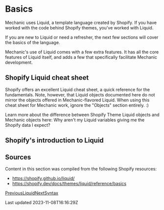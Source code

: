 # Basics

Mechanic uses Liquid, a template language created by Shopify. If you have worked with the code behind Shopify themes, you've worked with Liquid.

If you are new to Liquid or need a refresher, the next few sections will cover the basics of the language.

Mechanic's use of Liquid comes with a few extra features. It has all the core features of Liquid itself, and adds a few that specifically facilitate Mechanic development.

## Shopify Liquid cheat sheet

Shopify offers an excellent Liquid cheat sheet, a quick reference for the fundamentals. Note, however, that Liquid objects documented here do not mirror the objects offered in Mechanic-flavored Liquid. When using this cheat sheet for Mechanic work, ignore the "Objects" section entirely. :)

Learn more about the difference between Shopify Theme Liquid objects and Mechanic objects here: Why aren't my Liquid variables giving me the Shopify data I expect?

## Shopify's introduction to Liquid

## Sources

Content in this section was compiled from the following Shopify resources:

- https://shopify.github.io/liquid/
- https://shopify.dev/docs/themes/liquid/reference/basics

[PreviousLiquid](/platform/liquid)[NextSyntax](/platform/liquid/basics/syntax)

Last updated 2023-11-08T16:16:29Z